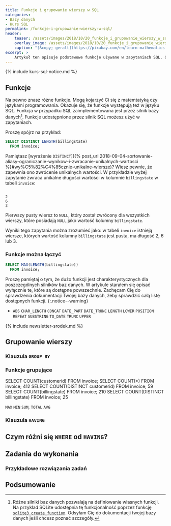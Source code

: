 ```yaml
---
title: Funkcje i grupowanie wierszy w SQL
categories:
- Bazy danych
- Kurs SQL
permalink: /funkcje-i-grupowanie-wierszy-w-sql/
header:
    teaser: /assets/images/2018/10/20_funkcje_i_grupowanie_wierszy_w_sql.jpeg
    overlay_image: /assets/images/2018/10/20_funkcje_i_grupowanie_wierszy_w_sql.jpeg
    caption: "[&copy; geralt](https://pixabay.com/en/learn-mathematics-child-girl-2300141/)"
excerpt: >
    Artykuł ten opisuje podstawowe funkcje używane w zapytaniach SQL. Omawia także mechanizm grupowania. Po lekturze tego artykułu będziesz wiedzieć jak używać klauzuli `GROUP BY` i dowiesz się jaka jest różnica pomiędzy `HAVING` a `WHERE`. Na końcu artykułu czekają na Ciebie zadania z przykładowymi rozwiązaniami.
---
```


{% include kurs-sql-notice.md %}

## Funkcje

Na pewno znasz różne funkcje. Mogą kojarzyć Ci się z matemtatyką czy językami programowania. Okazuje się, że funkcje występują też w języku SQL. Funkcja w przypadku SQL zaimplementowana jest przez silnik bazy danych[^swoje]. Funkcje udostępnione przez silnik SQL możesz użyć w zapytaniach.

[^swoje]: Różne silniki baz danych pozwalają na definiowanie własnych funkcji. Na przykład SQLite udostępnia tę funkcjonalność poprzez funkcję [`sqlite3_create_function`](https://www.sqlite.org/c3ref/create_function.html). Odsyłam Cię do dokumentacji twojej bazy danych jeśli chcesz poznać szczegóły.

Proszę spójrz na przykład:


```sql
SELECT DISTINCT LENGTH(billingstate)
  FROM invoice;
```

Pamiętasz [wyrażenie `DISTINCT`]({% post_url 2018-09-04-sortowanie-aliasy-ograniczanie-wynikow-i-zwracanie-unikalnych-wartosci %}#wy%C5%82%C4%85cznie-unikalne-wiersze)? Wiesz pewnie, że zapewnia ono zwrócenie unikalnych wartości. W przykładzie wyżej zapytanie zwraca unikalne długości wartości w kolumnie `billingstate` w tabeli `invoice`:

```

2
6
3
```

Pierwszy pusty wiersz to `NULL`, który został zwrócony dla wszystkich wierszy, które posiadają `NULL` jako wartość kolumny `billingstate`.

Wyniki tego zapytania można zrozumieć jako: w tabeli `invoice` istnieją wiersze, których wartość kolumny `billingstate` jest pusta, ma długość 2, 6 lub 3.

### Funkcje można łączyć

```sql
SELECT MAX(LENGTH(billingstate))
  FROM invoice;
```

Proszę pamiętaj o tym, że dużo funkcji jest charakterystycznych dla poszczególnych silników baz danych. W artykule starałem się opisać wyłącznie te, które są dostępne powszechnie. Zachęcam Cię do sprawdzenia dokumentacji Twojej bazy danych, żeby sprawdzić całą listę dostępnych funkcji.
{:.notice--warning}

+ `ABS`
`CHAR_LENGTH`
`CONCAT`
`DATE_PART`
`DATE_TRUNC`
`LENGTH`
`LOWER`
`POSITION`
`REPEAT`
`SUBSTRING`
`TO_DATE`
`TRUNC`
`UPPER`

{% include newsletter-srodek.md %}

## Grupowanie wierszy

### Klauzula `GROUP BY`

### Funkcje grupujące

SELECT COUNT(customerid) FROM invoice;
SELECT COUNT(*) FROM invoice;
412
SELECT COUNT(DISTINCT customerid) FROM invoice;
59
SELECT COUNT(billingstate) FROM invoice;
210
SELECT COUNT(DISTINCT billingstate) FROM invoice;
25

`MAX`
`MIN`
`SUM`, `TOTAL`
`AVG`

### Klauzula `HAVING`

## Czym różni się `WHERE` od `HAVING`?

## Zadania do wykonania

### Przykładowe rozwiązania zadań

## Podsumowanie
